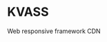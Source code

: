 # KVASS
Web responsive framework
CDN <link rel="stylesheet" href="https://unpkg.com/kvass@1.0.1/kvass.css">
